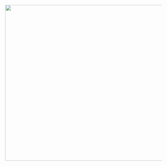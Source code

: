 


<div>
<Br>
<img src="https://media1.tenor.com/m/g3y2q5VQxvAAAAAC/cat-computer.gif" height="500" width="900" />
<Br>
<Br>
